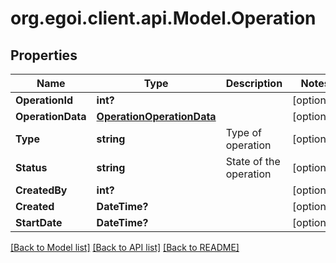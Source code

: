 # org.egoi.client.api.Model.Operation
## Properties

Name | Type | Description | Notes
------------ | ------------- | ------------- | -------------
**OperationId** | **int?** |  | [optional] 
**OperationData** | [**OperationOperationData**](OperationOperationData.md) |  | [optional] 
**Type** | **string** | Type of operation | [optional] 
**Status** | **string** | State of the operation | [optional] 
**CreatedBy** | **int?** |  | [optional] 
**Created** | **DateTime?** |  | [optional] 
**StartDate** | **DateTime?** |  | [optional] 

[[Back to Model list]](../README.md#documentation-for-models) [[Back to API list]](../README.md#documentation-for-api-endpoints) [[Back to README]](../README.md)

